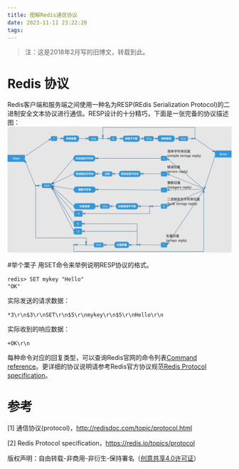 ```yaml
---
title: 图解Redis通信协议
date: 2023-11-11 23:22:20
tags:
---
```


> 注：这是2018年2月写的旧博文，转载到此。

# Redis 协议
Redis客户端和服务端之间使用一种名为RESP(REdis Serialization Protocol)的二进制安全文本协议进行通信。RESP设计的十分精巧，下面是一张完备的协议描述图：
![redis protocol](../images/redis_protocol_diagram.png)


#举个栗子
用SET命令来举例说明RESP协议的格式。
```
redis> SET mykey "Hello"
"OK"
```
实际发送的请求数据：
```
*3\r\n$3\r\nSET\r\n$5\r\nmykey\r\n$5\r\nHello\r\n
```
实际收到的响应数据：
```
+OK\r\n
```
每种命令对应的回复类型，可以查询Redis官网的命令列表[Command reference](https://redis.io/commands)。更详细的协议说明请参考Redis官方协议规范[Redis Protocol specification](https://redis.io/topics/protocol)。

# 参考
[1] 通信协议(protocol)，http://redisdoc.com/topic/protocol.html

[2] Redis Protocol specification，https://redis.io/topics/protocol


版权声明：自由转载-非商用-非衍生-保持署名（[创意共享4.0许可证](https://creativecommons.org/licenses/by-nc-nd/4.0/deed.zh-hans)）